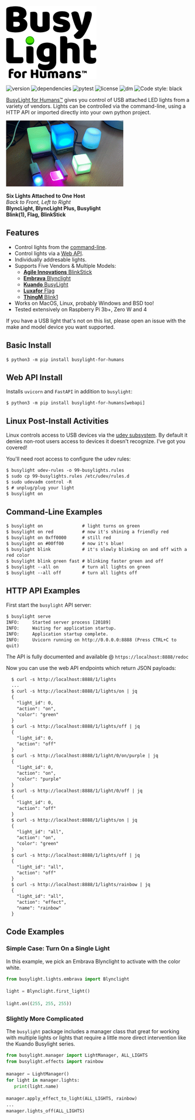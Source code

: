 <!-- USB HID API embrava blynclight agile innovations blinkstick kuando busylight luxafor flag thingM blink(1) -->
![BusyLight Project Logo][1]

![version][pypi-version]
![dependencies][dependencies]
![pytest][pytest-action]
![license][license]
![dm][dm]
![Code style: black][black-badge]

[BusyLight for Humans™][0] gives you control of USB attached LED
lights from a variety of vendors. Lights can be controlled via
the command-line, using a HTTP API or imported directly into your own
python project.

![All Supported Lights][DemoGif]

**Six Lights Attached to One Host**<br>
<em>Back to Front, Left to Right</em> <br>
<b>BlyncLight, BlyncLight Plus, Busylight</b> <br>
<b>Blink(1), Flag, BlinkStick</b>

## Features
- Control lights from the [command-line][BUSYLIGHT.1].
- Control lights via a [Web API][WEBAPI].
- Individually addresable lights.
- Supports Five Vendors & Multiple Models:
  * [**Agile Innovations** BlinkStick ][2]
  * [**Embrava** Blynclight][3]
  * [**Kuando** BusyLight][4]
  * [**Luxafor** Flag][5]
  * [**ThingM** Blink1][6]
- Works on MacOS, Linux, probably Windows and BSD too!
- Tested extensively on Raspberry Pi 3b+, Zero W and 4

If you have a USB light that's not on this list, please open
an issue with the make and model device you want supported.

## Basic Install 

```console
$ python3 -m pip install busylight-for-humans 
```

## Web API Install

Installs `uvicorn` and `FastAPI` in addition to `busylight`:

```console
$ python3 -m pip install busylight-for-humans[webapi]
```

## Linux Post-Install Activities
Linux controls access to USB devices via the [udev subsystem][UDEV]. By
default it denies non-root users access to devices it doesn't
recognize. I've got you covered!

You'll need root access to configure the udev rules:

```console
$ busylight udev-rules -o 99-busylights.rules
$ sudo cp 99-busylights.rules /etc/udev/rules.d
$ sudo udevadm control -R
$ # unplug/plug your light
$ busylight on
```

## Command-Line Examples

```console
$ busylight on               # light turns on green
$ busylight on red           # now it's shining a friendly red
$ busylight on 0xff0000      # still red
$ busylight on #00ff00       # now it's blue!
$ busylight blink            # it's slowly blinking on and off with a red color
$ busylight blink green fast # blinking faster green and off
$ busylight --all on         # turn all lights on green
$ busylight --all off        # turn all lights off
```

## HTTP API Examples

First start the `busylight` API server:
```console
$ busylight serve
INFO:     Started server process [20189]
INFO:     Waiting for application startup.
INFO:     Application startup complete.
INFO:     Uvicorn running on http://0.0.0.0:8888 (Press CTRL+C to quit)
```

The API is fully documented and available @ `https://localhost:8888/redoc`


Now you can use the web API endpoints which return JSON payloads:

```console
  $ curl -s http://localhost:8888/1/lights
  ...
  $ curl -s http://localhost:8888/1/lights/on | jq
  {
    "light_id": 0,
    "action": "on",
    "color": "green"
  }
  $ curl -s http://localhost:8888/1/lights/off | jq
  {
    "light_id": 0,
    "action": "off"
  }
  $ curl -s http://localhost:8888/1/light/0/on/purple | jq
  {
    "light_id": 0,
    "action": "on",
    "color": "purple"
  }
  $ curl -s http://localhost:8888/1/light/0/off | jq
  {
    "light_id": 0,
    "action": "off"
  }
  $ curl -s http://localhost:8888/1/lights/on | jq
  {
    "light_id": "all",
    "action": "on",
    "color": "green"
  }
  $ curl -s http://localhost:8888/1/lights/off | jq
  {
    "light_id": "all",
    "action": "off"
  }
  $ curl -s http://localhost:8888/1/lights/rainbow | jq
  {
    "light_id": "all",
    "action": "effect",
    "name": "rainbow"
  }
```

## Code Examples


### Simple Case: Turn On a Single Light

In this example, we pick an Embrava Blynclight to activate with
the color white. 

```python
from busylight.lights.embrava import Blynclight

light = Blynclight.first_light()

light.on((255, 255, 255))
```

### Slightly More Complicated

The `busylight` package includes a manager class that great for
working with multiple lights or lights that require a little
more direct intervention like the Kuando Busylight series.

```python
from busylight.manager import LightManager, ALL_LIGHTS
from busylight.effects import rainbow

manager = LightManager()
for light in manager.lights:
   print(light.name)

manager.apply_effect_to_light(ALL_LIGHTS, rainbow)
...
manager.lights_off(ALL_LIGHTS)
```

[0]: https://pypi.org/project/busylight-for-humans/
[1]: https://github.com/JnyJny/busylight/blob/master/docs/assets/BusyLightLogo.png
[BUSYLIGHT.1]: https://github.com/JnyJny/busylight/blob/master/docs/busylight.1.md
[WEBAPI]: https://github.com/JnyJny/busylight/blob/master/docs/busylight_api.pdf
[2]: https://github.com/JnyJny/busylight/blob/master/docs/devices/agile_innovations.md
[3]: https://github.com/JnyJny/busylight/blob/master/docs/devices/embrava.md
[4]: https://github.com/JnyJny/busylight/blob/master/docs/devices/kuando.md
[5]: https://github.com/JnyJny/busylight/blob/master/docs/devices/luxafor.md
[6]: https://github.com/JnyJny/busylight/blob/master/docs/devices/thingm.md

[37]: https://github.com/JnyJny/busylight/workflows/Python%203.7/badge.svg
[38]: https://github.com/JnyJny/busylight/workflows/Python%203.8/badge.svg
[39]: https://github.com/JnyJny/busylight/workflows/Python%203.9/badge.svg
[pytest-action]: https://github.com/JnyJny/busylight/workflows/pytest/badge.svg

[DemoGif]: https://github.com/JnyJny/busylight/raw/master/demo/demo.gif
[UDEV]: https://en.wikipedia.org/wiki/Udev

<!-- badges -->
[black-badge]: https://img.shields.io/badge/code%20style-black-000000.svg
[pypi-version]: https://img.shields.io/pypi/v/busylight-for-humans
[license]: https://img.shields.io/pypi/l/busylight-for-humans
[dependencies]: https://img.shields.io/librariesio/github/JnyJny/busylight
[dm]: https://img.shields.io/pypi/dm/busylight-for-humans
